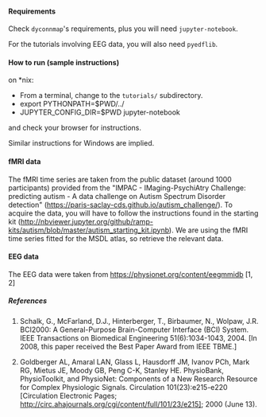 #### Requirements

Check `dyconnmap`'s requirements, plus you will need `jupyter-notebook`.

For the tutorials involving EEG data, you will also need `pyedflib`.


#### How to run (sample instructions)

on *nix:
* From a terminal, change to the `tutorials/` subdirectory.
* export PYTHONPATH=$PWD/../
* JUPYTER_CONFIG_DIR=$PWD jupyter-notebook

and check your browser for instructions.

Similar instructions for Windows are implied.

#### fMRI data
The fMRI time series are taken from the public dataset (around 1000 participants) provided from the "IMPAC - IMaging-PsychiAtry Challenge: predicting autism - A data challenge on Autism Spectrum Disorder detection" (https://paris-saclay-cds.github.io/autism_challenge/).
To acquire the data, you will have to follow the instructions found in the starting kit (http://nbviewer.jupyter.org/github/ramp-kits/autism/blob/master/autism_starting_kit.ipynb). We are using the fMRI time series fitted for the MSDL atlas, so retrieve the relevant data.

#### EEG data
The EEG data were taken from https://physionet.org/content/eegmmidb [1, 2]

##### References

1. Schalk, G., McFarland, D.J., Hinterberger, T., Birbaumer, N., Wolpaw, J.R. BCI2000: A General-Purpose Brain-Computer Interface (BCI) System. IEEE Transactions on Biomedical Engineering 51(6):1034-1043, 2004. [In 2008, this paper received the Best Paper Award from IEEE TBME.]

2. Goldberger AL, Amaral LAN, Glass L, Hausdorff JM, Ivanov PCh, Mark RG, Mietus JE, Moody GB, Peng C-K, Stanley HE. PhysioBank, PhysioToolkit, and PhysioNet: Components of a New Research Resource for Complex Physiologic Signals. Circulation 101(23):e215-e220 [Circulation Electronic Pages; http://circ.ahajournals.org/cgi/content/full/101/23/e215]; 2000 (June 13).
